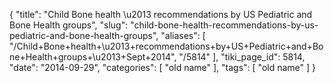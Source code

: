 {
    "title": "Child Bone health \u2013 recommendations by US Pediatric and Bone Health groups",
    "slug": "child-bone-health-recommendations-by-us-pediatric-and-bone-health-groups",
    "aliases": [
        "/Child+Bone+health+\u2013+recommendations+by+US+Pediatric+and+Bone+Health+groups+\u2013+Sept+2014",
        "/5814"
    ],
    "tiki_page_id": 5814,
    "date": "2014-09-29",
    "categories": [
        "old name"
    ],
    "tags": [
        "old name"
    ]
}